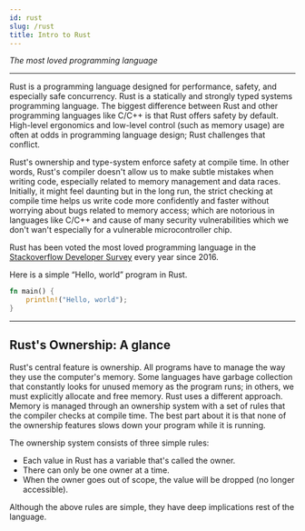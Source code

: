 ```yaml
---
id: rust
slug: /rust
title: Intro to Rust
---
```


*The most loved programming language*

----

Rust is a programming language designed for performance, safety, and especially safe concurrency.
Rust is a statically and strongly typed systems programming language.
The biggest difference between Rust and other programming languages like C/C++ is that Rust offers safety by default.
High-level ergonomics and low-level control (such as memory usage) are often at odds in programming language design; Rust challenges that conflict.

Rust's ownership and type-system enforce safety at compile time.
In other words, Rust's compiler doesn't allow us to make subtle mistakes when writing code, especially related to memory management and data races.
Initially, it might feel daunting but in the long run, the strict checking at compile time helps us write code more confidently and faster without worrying about bugs related to memory access; which are notorious in languages like C/C++ and cause of many security vulnerabilities which we don't wan't especially for a vulnerable microcontroller chip.

Rust has been voted the most loved programming language in the [Stackoverflow Developer Survey](https://insights.stackoverflow.com/survey/2020) every year since 2016.

Here is a simple “Hello, world” program in Rust.

```rust
fn main() {
    println!("Hello, world");
}
```

----

## Rust's Ownership: A glance

Rust's central feature is ownership.
All programs have to manage the way they use the computer's memory.
Some languages have garbage collection that constantly looks for unused memory as the program runs; in others, we must explicitly allocate and free memory.
Rust uses a different approach.
Memory is managed through an ownership system with a set of rules that the compiler checks at compile time.
The best part about it is that none of the ownership features slows down your program while it is running.

The ownership system consists of three simple rules:

* Each value in Rust has a variable that's called the owner.
* There can only be one owner at a time.
* When the owner goes out of scope, the value will be dropped (no longer accessible).

Although the above rules are simple, they have deep implications rest of the language.
